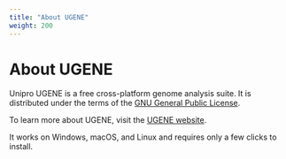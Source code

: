 ```yaml
---
title: "About UGENE"
weight: 200
---
```


# About UGENE

Unipro UGENE is a free cross-platform genome analysis suite. It is distributed under the terms of the [GNU General Public License](http://www.gnu.org/licenses/old-licenses/gpl-2.0.html).

To learn more about UGENE, visit the [UGENE website](http://ugene.unipro.ru/).

It works on Windows, macOS, and Linux and requires only a few clicks to install.